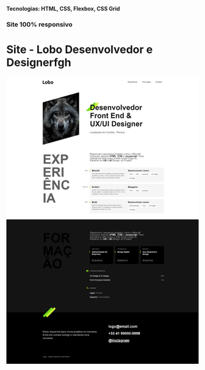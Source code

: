 <h4>Tecnologias: HTML, CSS, Flexbox, CSS Grid</h4>
<h3>Site 100% responsivo</h3>

# Site - Lobo Desenvolvedor e Designerfgh
<img src="https://github.com/dieegobs/Lobo---Desenvolvedor-e-Designer/blob/main/img/lobo.png?raw=true"/>















































